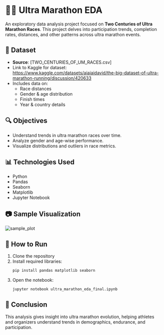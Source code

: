 # 🏃‍♂️ Ultra Marathon EDA

An exploratory data analysis project focused on **Two Centuries of Ultra Marathon Races**. This project delves into participation trends, completion rates, distances, and other patterns across ultra marathon events.

## 📁 Dataset
- **Source**: [TWO_CENTURIES_OF_UM_RACES.csv]
- Link to Kaggle for dataset: https://www.kaggle.com/datasets/aiaiaidavid/the-big-dataset-of-ultra-marathon-running/discussion/420633
- Includes data on:
  - Race distances
  - Gender & age distribution
  - Finish times
  - Year & country details

## 🔍 Objectives
- Understand trends in ultra marathon races over time.
- Analyze gender and age-wise performance.
- Visualize distributions and outliers in race metrics.

## 📊 Technologies Used
- Python
- Pandas
- Seaborn
- Matplotlib
- Jupyter Notebook

## 📷 Sample Visualization

![sample_plot](https://github.com/user-attachments/assets/0ce1f404-9e80-4a82-a1c2-e50d7f0099f3)

## 🚀 How to Run
1. Clone the repository
2. Install required libraries:
   ```bash
   pip install pandas matplotlib seaborn
3. Open the notebook:
   ```bash
   jupyter notebook ultra_marathon_eda_final.ipynb

## 📌 Conclusion
This analysis gives insight into ultra marathon evolution, helping athletes and organizers understand trends in demographics, endurance, and participation.
